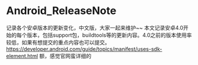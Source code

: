 # Android_ReleaseNote
记录各个安卓版本的更新变化，中文版，大家一起来维护~~
本文记录安卓4.0开始的每个版本，包括support包，buildtools等的更新内容。4.0之前的版本使用率较低，如果有想提交的重点内容也可以提交。
https://developer.android.com/guide/topics/manifest/uses-sdk-element.html
额，感觉官网蛮详细的
